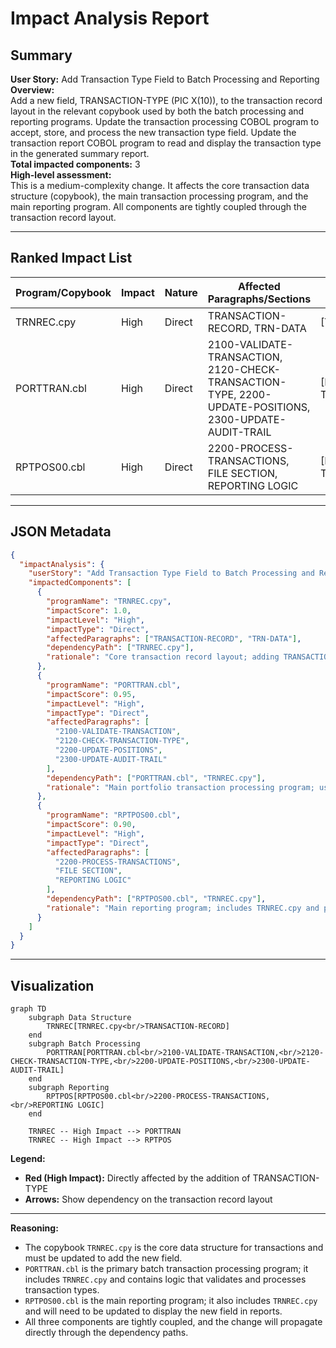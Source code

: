 # Impact Analysis Report

## Summary

**User Story:** Add Transaction Type Field to Batch Processing and Reporting  
**Overview:**  
Add a new field, TRANSACTION-TYPE (PIC X(10)), to the transaction record layout in the relevant copybook used by both the batch processing and reporting programs. Update the transaction processing COBOL program to accept, store, and process the new transaction type field. Update the transaction report COBOL program to read and display the transaction type in the generated summary report.  
**Total impacted components:** 3  
**High-level assessment:**  
This is a medium-complexity change. It affects the core transaction data structure (copybook), the main transaction processing program, and the main reporting program. All components are tightly coupled through the transaction record layout.

---

## Ranked Impact List

| Program/Copybook      | Impact  | Nature  | Affected Paragraphs/Sections           | Dependency Path                |
|-----------------------|---------|---------|----------------------------------------|-------------------------------|
| TRNREC.cpy            | High    | Direct  | TRANSACTION-RECORD, TRN-DATA           | [TRNREC.cpy]                  |
| PORTTRAN.cbl          | High    | Direct  | 2100-VALIDATE-TRANSACTION, 2120-CHECK-TRANSACTION-TYPE, 2200-UPDATE-POSITIONS, 2300-UPDATE-AUDIT-TRAIL | [PORTTRAN.cbl, TRNREC.cpy]    |
| RPTPOS00.cbl          | High    | Direct  | 2200-PROCESS-TRANSACTIONS, FILE SECTION, REPORTING LOGIC | [RPTPOS00.cbl, TRNREC.cpy]    |

---

## JSON Metadata

```json
{
  "impactAnalysis": {
    "userStory": "Add Transaction Type Field to Batch Processing and Reporting",
    "impactedComponents": [
      {
        "programName": "TRNREC.cpy",
        "impactScore": 1.0,
        "impactLevel": "High",
        "impactType": "Direct",
        "affectedParagraphs": ["TRANSACTION-RECORD", "TRN-DATA"],
        "dependencyPath": ["TRNREC.cpy"],
        "rationale": "Core transaction record layout; adding TRANSACTION-TYPE field directly changes the structure used by all dependent programs."
      },
      {
        "programName": "PORTTRAN.cbl",
        "impactScore": 0.95,
        "impactLevel": "High",
        "impactType": "Direct",
        "affectedParagraphs": [
          "2100-VALIDATE-TRANSACTION",
          "2120-CHECK-TRANSACTION-TYPE",
          "2200-UPDATE-POSITIONS",
          "2300-UPDATE-AUDIT-TRAIL"
        ],
        "dependencyPath": ["PORTTRAN.cbl", "TRNREC.cpy"],
        "rationale": "Main portfolio transaction processing program; uses TRNREC.cpy and directly references TRN-TYPE. Must be updated to accept, process, and store TRANSACTION-TYPE."
      },
      {
        "programName": "RPTPOS00.cbl",
        "impactScore": 0.90,
        "impactLevel": "High",
        "impactType": "Direct",
        "affectedParagraphs": [
          "2200-PROCESS-TRANSACTIONS",
          "FILE SECTION",
          "REPORTING LOGIC"
        ],
        "dependencyPath": ["RPTPOS00.cbl", "TRNREC.cpy"],
        "rationale": "Main reporting program; includes TRNREC.cpy and processes transaction data. Must be updated to read and display TRANSACTION-TYPE in reports."
      }
    ]
  }
}
```

---

## Visualization

```mermaid
graph TD
    subgraph Data Structure
        TRNREC[TRNREC.cpy<br/>TRANSACTION-RECORD]
    end
    subgraph Batch Processing
        PORTTRAN[PORTTRAN.cbl<br/>2100-VALIDATE-TRANSACTION,<br/>2120-CHECK-TRANSACTION-TYPE,<br/>2200-UPDATE-POSITIONS,<br/>2300-UPDATE-AUDIT-TRAIL]
    end
    subgraph Reporting
        RPTPOS[RPTPOS00.cbl<br/>2200-PROCESS-TRANSACTIONS,<br/>REPORTING LOGIC]
    end

    TRNREC -- High Impact --> PORTTRAN
    TRNREC -- High Impact --> RPTPOS
```

**Legend:**  
- **Red (High Impact):** Directly affected by the addition of TRANSACTION-TYPE  
- **Arrows:** Show dependency on the transaction record layout

---

**Reasoning:**  
- The copybook `TRNREC.cpy` is the core data structure for transactions and must be updated to add the new field.
- `PORTTRAN.cbl` is the primary batch transaction processing program; it includes `TRNREC.cpy` and contains logic that validates and processes transaction types.
- `RPTPOS00.cbl` is the main reporting program; it also includes `TRNREC.cpy` and will need to be updated to display the new field in reports.
- All three components are tightly coupled, and the change will propagate directly through the dependency paths.
